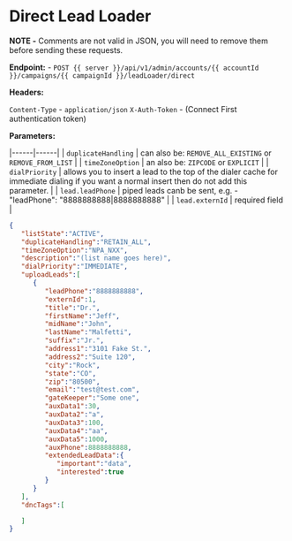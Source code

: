 # Direct Lead Loader

**NOTE -** Comments are not valid in JSON, you will need to remove them before sending these requests.

**Endpoint:** - `POST {{ server }}/api/v1/admin/accounts/{{ accountId }}/campaigns/{{ campaignId }}/leadLoader/direct`

**Headers:**

`Content-Type` - `application/json`
`X-Auth-Token` - (Connect First authentication token)

**Parameters:**

|------|------|
| `duplicateHandling` | can also be: `REMOVE_ALL_EXISTING` or `REMOVE_FROM_LIST` |
| `timeZoneOption` | an also be: `ZIPCODE` or `EXPLICIT` |
| `dialPriority` | allows you to insert a lead to the top of the dialer cache for immediate dialing if you want a normal insert then do not add this parameter. |
| `lead.leadPhone` | piped leads canb be sent, e.g. - "leadPhone": "8888888888|8888888888" |
| `lead.externId` | required field |

```json
{
   "listState":"ACTIVE",
   "duplicateHandling":"RETAIN_ALL",
   "timeZoneOption":"NPA_NXX",
   "description":"(list name goes here)",
   "dialPriority":"IMMEDIATE",
   "uploadLeads":[
      {
         "leadPhone":"8888888888",
         "externId":1,
         "title":"Dr.",
         "firstName":"Jeff",
         "midName":"John",
         "lastName":"Malfetti",
         "suffix":"Jr.",
         "address1":"3101 Fake St.",
         "address2":"Suite 120",
         "city":"Rock",
         "state":"CO",
         "zip":"80500",
         "email":"test@test.com",
         "gateKeeper":"Some one",
         "auxData1":30,
         "auxData2":"a",
         "auxData3":100,
         "auxData4":"aa",
         "auxData5":1000,
         "auxPhone":8888888888,
         "extendedLeadData":{
            "important":"data",
            "interested":true
         }
      }
   ],
   "dncTags":[

   ]
}
```
